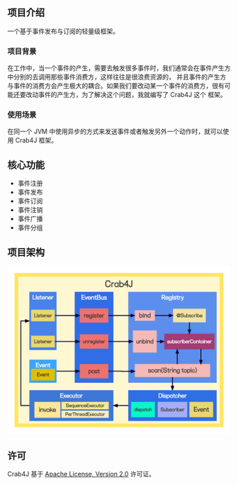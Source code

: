 ## 项目介绍
一个基于事件发布与订阅的轻量级框架。

### 项目背景
在工作中，当一个事件的产生，需要去触发很多事件时，我们通常会在事件产生方中分别的去调用那些事件消费方，这样往往是很浪费资源的，
并且事件的产生方与事件的消费方会产生极大的耦合。如果我们要改动某一个事件的消费方，很有可能还要改动事件的产生方，为了解决这个问题，我就编写了 Crab4J 这个
框架。

### 使用场景
在同一个 JVM 中使用异步的方式来发送事件或者触发另外一个动作时，就可以使用 Crab4J 框架。

## 核心功能
- 事件注册
- 事件发布
- 事件订阅
- 事件注销
- 事件广播
- 事件分组

## 项目架构
![crab4j-core](docs/imgs/Crab4J.png)

## 许可
Crab4J 基于 [Apache License, Version 2.0](https://www.apache.org/licenses/LICENSE-2.0) 许可证。